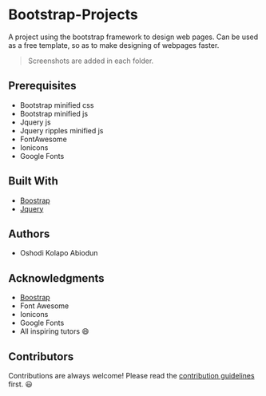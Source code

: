 # Bootstrap-Projects
A project using the bootstrap framework to design web pages. Can be used as a free template, so as to make designing of webpages faster. 
> Screenshots are added in each folder.
## Prerequisites
* Bootstrap minified css 
* Bootstrap minified js
* Jquery js
* Jquery ripples minified js
* FontAwesome
* Ionicons
* Google Fonts

## Built With
* [Boostrap](https://www.getbootsrap.com)
* [Jquery](https://jquery.com)

## Authors
* Oshodi Kolapo Abiodun

## Acknowledgments
* [Boostrap](https://www.getbootsrap.com)
* Font Awesome
* Ionicons
* Google Fonts
* All inspiring tutors :smile:

## Contributors
Contributions are always welcome! Please read the [contribution guidelines](https://github.com/Kolaposki/Bootstrap-Projects/blob/master/contributing.md) first. :smiley:
